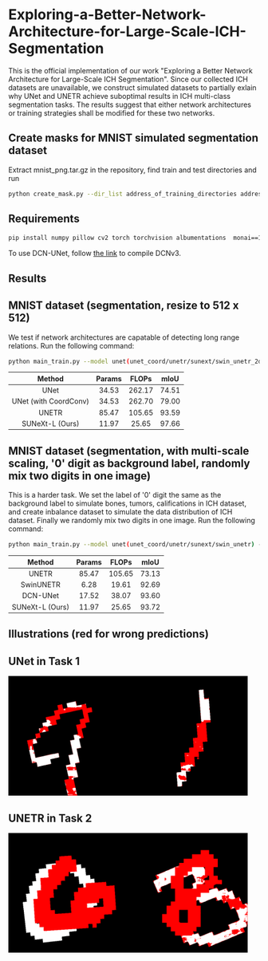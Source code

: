 # Exploring-a-Better-Network-Architecture-for-Large-Scale-ICH-Segmentation
This is the official implementation of our work "Exploring a Better Network Architecture for Large-Scale ICH Segmentation". Since our collected ICH datasets are unavailable, we construct simulated datasets to partially exlain why UNet and UNETR achieve suboptimal results in ICH multi-class segmentation tasks. The results suggest that either network architectures or training strategies shall be modified for these two networks. 

## Create masks for MNIST simulated segmentation dataset
   Extract mnist_png.tar.gz in the repository, find train and test directories and run 
   ```bash
   python create_mask.py --dir_list address_of_training_directories address_of_testing_directories
   ```

## Requirements
   ```bash
   pip install numpy pillow cv2 torch torchvision albumentations  monai==1.2.0 timm==0.9.12
   ```
   To use DCN-UNet, follow [the link](https://github.com/OpenGVLab/InternImage/issues/84) to compile DCNv3.

## Results

## MNIST dataset (segmentation, resize to 512 x 512)
   We test if network architectures are capatable of detecting long range relations. Run the following command:
    
   ```bash
   python main_train.py --model unet(unet_coord/unetr/sunext/swin_unetr_2d) --save-model-path address_of_save_model_path
   ```
    
   |     Method                   |  Params |  FLOPs  |  mIoU  |
   | :-------------------------:  | :-----: | :-----: | :----: |
   |     UNet                     |  34.53  |  262.17 |  74.51 |
   |     UNet (with  CoordConv)   |  34.53  |  262.70 |  79.00 |
   |     UNETR                    |  85.47  |  105.65 |  93.59 |
   |     SUNeXt-L (Ours)          |  11.97  |  25.65  |  97.66 |

## MNIST dataset (segmentation, with multi-scale scaling, '0' digit as background label, randomly mix two digits in one image)
   This is a harder task. We set the label of '0' digit the same as the background label to simulate bones, tumors, califications in ICH dataset,
   and create inbalance dataset to simulate the data distribution of ICH dataset. Finally we randomly mix two digits in one image. Run the following command:

   ```bash
   python main_train.py --model unet(unet_coord/unetr/sunext/swin_unetr) --background True --balance extreme --class-weights 1 1.12 1.125 1.143 1.167 2 2.25 3.33 5 10 --transform center_scaling  --lr_scheduler True  --cutmix 0 --save-model-path address_of_save_model_path 
   ``` 

   |     Method                   |  Params |  FLOPs  |  mIoU  |
   | :-------------------------:  | :-----: | :-----: | :----: |
   |     UNETR                    |  85.47  |  105.65 |  73.13 |
   |     SwinUNETR                |   6.28  |   19.61 |  92.69 |
   |     DCN-UNet                 |  17.52  |   38.07 |  93.60 | 
   |     SUNeXt-L (Ours)          |  11.97  |  25.65  |  93.72 |

## Illustrations (red for wrong predictions)

## UNet in Task 1  
<img src="https://github.com/chihchiehchen/ICH-TEST-BENCHMARK/blob/main/network/unet_check_394.png" height="240px" width="240px" /><img src="https://github.com/chihchiehchen/ICH-TEST-BENCHMARK/blob/main/network/unet_check_4563.png" height="240px" width="240px" />

## UNETR in Task 2  
<img src="https://github.com/chihchiehchen/ICH-TEST-BENCHMARK/blob/main/network/unetr_check_183.png" height="240px" width="240px" /><img src="https://github.com/chihchiehchen/ICH-TEST-BENCHMARK/blob/main/network/unetr_check_1840.png" height="240px" width="240px" />
